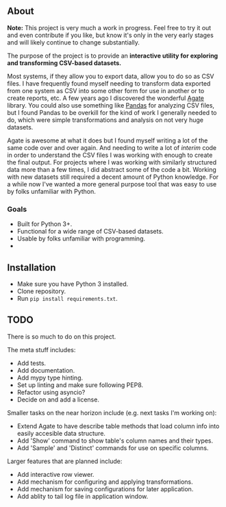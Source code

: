 ## About

**Note:** This project is very much a work in progress. Feel free to try it out
and even contribute if you like, but know it's only in the very early stages
and will likely continue to change substantially.

The purpose of the project is to provide an **interactive utility for exploring
and transforming CSV-based datasets.**

Most systems, if they allow you to export data, allow you to do so as CSV
files. I have frequently found myself needing to transform data exported from
one system as CSV into some other form for use in another or to create reports,
etc. A few years ago I discovered the wonderful
[Agate](https://github.com/wireservice/agate) library. You could also use
something like [Pandas](https://pandas.pydata.org) for analyzing CSV files, but
I found Pandas to be overkill for the kind of work I generally needed to do,
which were simple transformations and analysis on not very huge datasets.

Agate is awesome at what it does but I found myself writing a lot of the same
code over and over again. And needing to write a lot of _interim_ code in order
to understand the CSV files I was working with enough to create the final
output. For projects where I was working with similarly structured data more
than a few times, I did abstract some of the code a bit. Working with new
datasets still required a decent amount of Python knowledge. For a while now
I've wanted a more general purpose tool that was easy to use by folks
unfamiliar with Python. 

### Goals

- Built for Python 3+.
- Functional for a wide range of CSV-based datasets.
- Usable by folks unfamiliar with programming.
- 

## Installation

- Make sure you have Python 3 installed. 
- Clone repository.
- Run `pip install requirements.txt`.

## TODO

There is so much to do on this project. 

The meta stuff includes:

- Add tests.
- Add documentation.
- Add mypy type hinting.
- Set up linting and make sure following PEP8.
- Refactor using asyncio?
- Decide on and add a license.

Smaller tasks on the near horizon include (e.g. next tasks I'm working on):

- Extend Agate to have describe table methods that load column info into easily
  accesible data structure.
- Add 'Show' command to show table's column names and their types.
- Add 'Sample' and 'Distinct' commands for use on specific columns.

Larger features that are planned include:

- Add interactive row viewer.
- Add mechanism for configuring and applying transformations.
- Add mechanism for saving configurations for later application.
- Add ablity to tail log file in application window.

